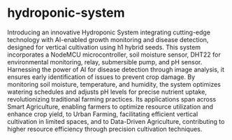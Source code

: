 # hydroponic-system
Introducing an innovative Hydroponic System integrating cutting-edge technology with AI-enabled growth monitoring and disease detection, designed for vertical cultivation using h1 hybrid seeds. This system incorporates a NodeMCU microcontroller, soil moisture sensor, DHT22 for environmental monitoring, relay, submersible pump, and pH sensor. Harnessing the power of AI for disease detection through image analysis, it ensures early identification of issues to prevent crop damage. By monitoring soil moisture, temperature, and humidity, the system optimizes watering schedules and adjusts pH levels for precise nutrient uptake, revolutionizing traditional farming practices. Its applications span across Smart Agriculture, enabling farmers to optimize resource utilization and enhance crop yield, to Urban Farming, facilitating efficient vertical cultivation in limited spaces, and to Data-Driven Agriculture, contributing to higher resource efficiency through precision cultivation techniques.
